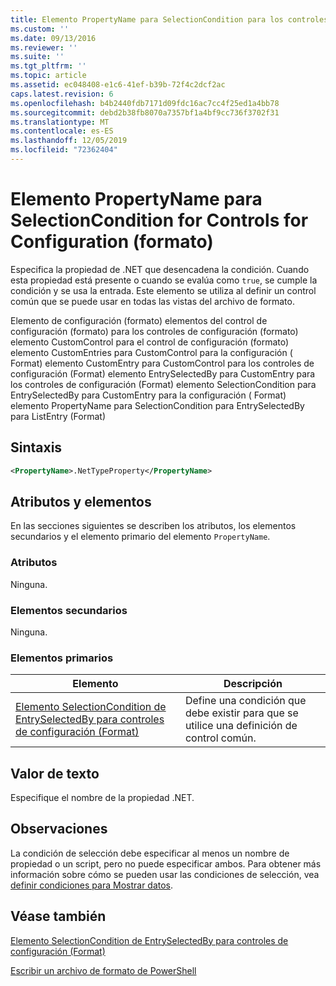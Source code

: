 ```yaml
---
title: Elemento PropertyName para SelectionCondition para los controles de configuración (Format) | Microsoft Docs
ms.custom: ''
ms.date: 09/13/2016
ms.reviewer: ''
ms.suite: ''
ms.tgt_pltfrm: ''
ms.topic: article
ms.assetid: ec048408-e1c6-41ef-b39b-72f4c2dcf2ac
caps.latest.revision: 6
ms.openlocfilehash: b4b2440fdb7171d09fdc16ac7cc4f25ed1a4bb78
ms.sourcegitcommit: debd2b38fb8070a7357bf1a4bf9cc736f3702f31
ms.translationtype: MT
ms.contentlocale: es-ES
ms.lasthandoff: 12/05/2019
ms.locfileid: "72362404"
---
```

# <a name="propertyname-element-for-selectioncondition-for-controls-for-configuration-format"></a>Elemento PropertyName para SelectionCondition for Controls for Configuration (formato)

Especifica la propiedad de .NET que desencadena la condición. Cuando esta propiedad está presente o cuando se evalúa como `true`, se cumple la condición y se usa la entrada. Este elemento se utiliza al definir un control común que se puede usar en todas las vistas del archivo de formato.

Elemento de configuración (formato) elementos del control de configuración (formato) para los controles de configuración (formato) elemento CustomControl para el control de configuración (formato) elemento CustomEntries para CustomControl para la configuración ( Format) elemento CustomEntry para CustomControl para los controles de configuración (Format) elemento EntrySelectedBy para CustomEntry para los controles de configuración (Format) elemento SelectionCondition para EntrySelectedBy para CustomEntry para la configuración ( Format) elemento PropertyName para SelectionCondition para EntrySelectedBy para ListEntry (Format)

## <a name="syntax"></a>Sintaxis

```xml
<PropertyName>.NetTypeProperty</PropertyName>
```

## <a name="attributes-and-elements"></a>Atributos y elementos

En las secciones siguientes se describen los atributos, los elementos secundarios y el elemento primario del elemento `PropertyName`.

### <a name="attributes"></a>Atributos

Ninguna.

### <a name="child-elements"></a>Elementos secundarios

Ninguna.

### <a name="parent-elements"></a>Elementos primarios

|Elemento|Descripción|
|-------------|-----------------|
|[Elemento SelectionCondition de EntrySelectedBy para controles de configuración (Format)](./selectioncondition-element-for-entryselectedby-for-controls-for-configuration-format.md)|Define una condición que debe existir para que se utilice una definición de control común.|

## <a name="text-value"></a>Valor de texto

Especifique el nombre de la propiedad .NET.

## <a name="remarks"></a>Observaciones

La condición de selección debe especificar al menos un nombre de propiedad o un script, pero no puede especificar ambos. Para obtener más información sobre cómo se pueden usar las condiciones de selección, vea [definir condiciones para Mostrar datos](./defining-conditions-for-displaying-data.md).

## <a name="see-also"></a>Véase también

[Elemento SelectionCondition de EntrySelectedBy para controles de configuración (Format)](./selectioncondition-element-for-entryselectedby-for-controls-for-configuration-format.md)

[Escribir un archivo de formato de PowerShell](./writing-a-powershell-formatting-file.md)
